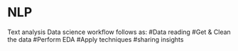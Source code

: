 # NLP
Text analysis
Data science workflow follows as:
#Data reading
#Get & Clean the data
#Perform EDA
#Apply techniques
#sharing insights
